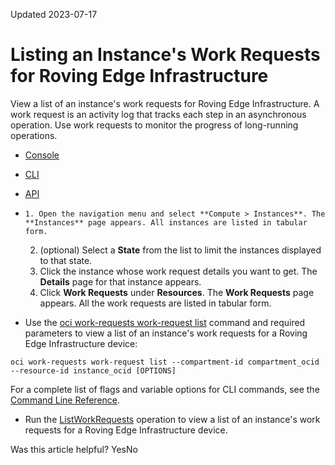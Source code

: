 Updated 2023-07-17
# Listing an Instance's Work Requests for Roving Edge Infrastructure
View a list of an instance's work requests for Roving Edge Infrastructure.
A work request is an activity log that tracks each step in an asynchronous operation. Use work requests to monitor the progress of long-running operations.
  * [Console](https://docs.oracle.com/en-us/iaas/Content/Rover/Compute/Instance/list-work-requests.htm)
  * [CLI](https://docs.oracle.com/en-us/iaas/Content/Rover/Compute/Instance/list-work-requests.htm)
  * [API](https://docs.oracle.com/en-us/iaas/Content/Rover/Compute/Instance/list-work-requests.htm)


  *     1. Open the navigation menu and select **Compute > Instances**. The **Instances** page appears. All instances are listed in tabular form.
    2. (optional) Select a **State** from the list to limit the instances displayed to that state.
    3. Click the instance whose work request details you want to get. The **Details** page for that instance appears.
    4. Click **Work Requests** under **Resources**.
The **Work Requests** page appears. All the work requests are listed in tabular form.
  * Use the [oci work-requests work-request list](https://docs.oracle.com/iaas/tools/oci-cli/latest/oci_cli_docs/cmdref/work-requests/work-request/list.html) command and required parameters to view a list of an instance's work requests for a Roving Edge Infrastructure device:
```
oci work-requests work-request list --compartment-id compartment_ocid --resource-id instance_ocid [OPTIONS]
```

For a complete list of flags and variable options for CLI commands, see the [Command Line Reference](https://docs.oracle.com/iaas/tools/oci-cli/latest/oci_cli_docs/index.html).
  * Run the [ListWorkRequests](https://docs.oracle.com/iaas/api/#/en/workrequests/latest/WorkRequestSummary/ListWorkRequests) operation to view a list of an instance's work requests for a Roving Edge Infrastructure device.


Was this article helpful?
YesNo

